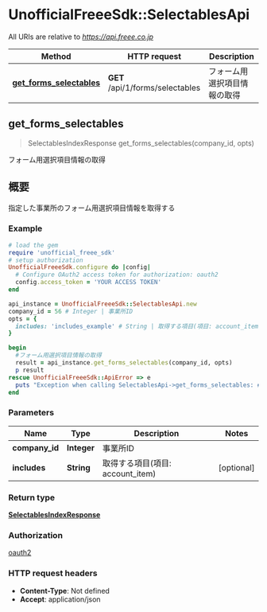 # UnofficialFreeeSdk::SelectablesApi

All URIs are relative to *https://api.freee.co.jp*

Method | HTTP request | Description
------------- | ------------- | -------------
[**get_forms_selectables**](SelectablesApi.md#get_forms_selectables) | **GET** /api/1/forms/selectables | フォーム用選択項目情報の取得



## get_forms_selectables

> SelectablesIndexResponse get_forms_selectables(company_id, opts)

フォーム用選択項目情報の取得

 <h2 id=\"\">概要</h2>  <p>指定した事業所のフォーム用選択項目情報を取得する</p>

### Example

```ruby
# load the gem
require 'unofficial_freee_sdk'
# setup authorization
UnofficialFreeeSdk.configure do |config|
  # Configure OAuth2 access token for authorization: oauth2
  config.access_token = 'YOUR ACCESS TOKEN'
end

api_instance = UnofficialFreeeSdk::SelectablesApi.new
company_id = 56 # Integer | 事業所ID
opts = {
  includes: 'includes_example' # String | 取得する項目(項目: account_item)
}

begin
  #フォーム用選択項目情報の取得
  result = api_instance.get_forms_selectables(company_id, opts)
  p result
rescue UnofficialFreeeSdk::ApiError => e
  puts "Exception when calling SelectablesApi->get_forms_selectables: #{e}"
end
```

### Parameters


Name | Type | Description  | Notes
------------- | ------------- | ------------- | -------------
 **company_id** | **Integer**| 事業所ID | 
 **includes** | **String**| 取得する項目(項目: account_item) | [optional] 

### Return type

[**SelectablesIndexResponse**](SelectablesIndexResponse.md)

### Authorization

[oauth2](../README.md#oauth2)

### HTTP request headers

- **Content-Type**: Not defined
- **Accept**: application/json


